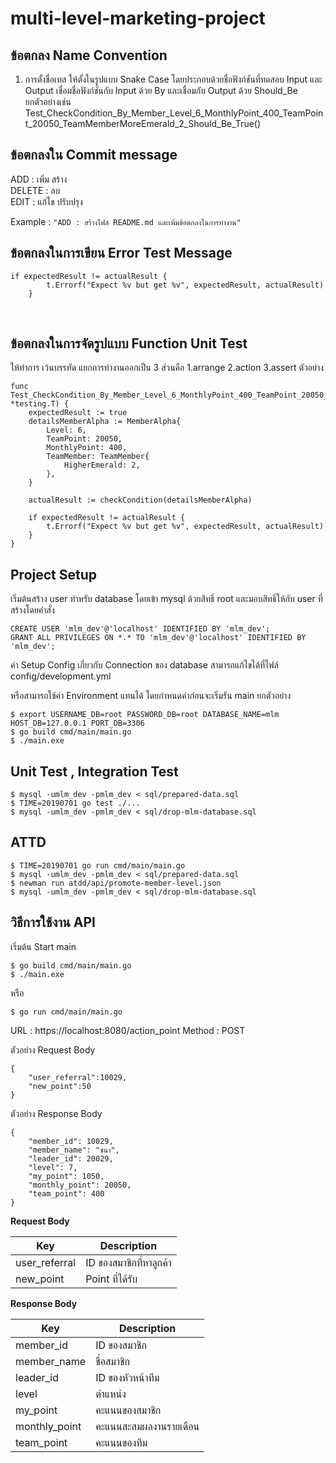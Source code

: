 # multi-level-marketing-project

## ข้อตกลง Name Convention
1. การตั้งชื่อเทส ให้ตั้งในรูปแบบ Snake Case โดยประกอบด้วยชื่อฟังก์ชันที่ทดสอบ Input และ Output
เชื่อมชื่อฟังก์ชันกับ Input ด้วย By และเชื่อมกับ Output ด้วย Should_Be <br>
ยกตัวอย่างเช่น Test_CheckCondition_By_Member_Level_6_MonthlyPoint_400_TeamPoint_20050_TeamMemberMoreEmerald_2_Should_Be_True()


## ข้อตกลงใน Commit message
ADD : เพิ่ม สร้าง <br>
DELETE : ลบ<br>
EDIT : แก้ไข ปรับปรุง<br>

Example : `"ADD : สร้างไฟล์ README.md และเพิ่มข้อตกลงในการทำงาน"`

## ข้อตกลงในการเขียน Error Test Message

    if expectedResult != actualResult {
            t.Errorf("Expect %v but get %v", expectedResult, actualResult)
        }
    
## ข้อตกลงในการจัดรูปแบบ Function Unit Test
ให้ทำการ เว้นบรรทัด แยกการทำงานออกเป็น 3 ส่วนคือ 1.arrange 2.action 3.assert ตัวอย่าง

    func Test_CheckCondition_By_Member_Level_6_MonthlyPoint_400_TeamPoint_20050_TeamMemberMoreEmerald_2_Should_Be_True(t *testing.T) {
        expectedResult := true
        detailsMemberAlpha := MemberAlpha{
            Level: 6,
            TeamPoint: 20050,
            MonthlyPoint: 400,
            TeamMember: TeamMember{
                HigherEmerald: 2,
            },
        }

        actualResult := checkCondition(detailsMemberAlpha)
        
        if expectedResult != actualResult {
            t.Errorf("Expect %v but get %v", expectedResult, actualResult)
        }
    }
    
## Project Setup
เริ่มต้นสร้าง user ทำหรับ database โดยเข้า mysql ด้วยสิทธิ์ root และมอบสิทธิ์ให้กับ user ที่สร้างโดยคำสั่ง

    CREATE USER 'mlm_dev'@'localhost' IDENTIFIED BY 'mlm_dev';
    GRANT ALL PRIVILEGES ON *.* TO 'mlm_dev'@'localhost' IDENTIFIED BY 'mlm_dev';
    
ค่า Setup Config เกี่ยวกับ Connection ของ database สามารถแก้ไขได้ที่ไฟล์ config/development.yml

หรือสามารถใช้ค่า Environment แทนได้ โดยกำหนดค่าก่อนจะเริ่มรัน main ยกตัวอย่าง

    $ export USERNAME_DB=root PASSWORD_DB=root DATABASE_NAME=mlm HOST_DB=127.0.0.1 PORT_DB=3306
    $ go build cmd/main/main.go
    $ ./main.exe



## Unit Test ,  Integration Test

    $ mysql -umlm_dev -pmlm_dev < sql/prepared-data.sql
    $ TIME=20190701 go test ./...
    $ mysql -umlm_dev -pmlm_dev < sql/drop-mlm-database.sql
    
## ATTD
    
    $ TIME=20190701 go run cmd/main/main.go
    $ mysql -umlm_dev -pmlm_dev < sql/prepared-data.sql
    $ newman run atdd/api/promote-member-level.json
    $ mysql -umlm_dev -pmlm_dev < sql/drop-mlm-database.sql


## วิธีการใช้งาน API
เริ่มต้น Start main

    $ go build cmd/main/main.go
    $ ./main.exe
    
หรือ

    $ go run cmd/main/main.go
    
    

URL : https://localhost:8080/action_point
Method : POST

ตัวอย่าง Request Body

    {
        "user_referral":10029,
        "new_point":50
    }

ตัวอย่าง Response Body

    {
        "member_id": 10029,
        "member_name": "ชนา",
        "leader_id": 20029,
        "level": 7,
        "my_point": 1050,
        "monthly_point": 20050,
        "team_point": 400
    }

**Request Body**

| Key | Description |
|--|--|
| user_referral | ID ของสมาชิกที่หาลูกค้า |
| new_point | Point ที่ได้รับ |

**Response Body** 

| Key | Description |
|--|--|
| member_id | ID ของสมาชิก |
| member_name | ชื่อสมาชิก |
| leader_id | ID ของหัวหน้าทีม |
| level | ตำแหน่ง |
| my_point | คะแนนของสมาชิก |
| monthly_point | คะแนนสะสมผลงานรายเดือน |
| team_point | คะแนนของทีม |
